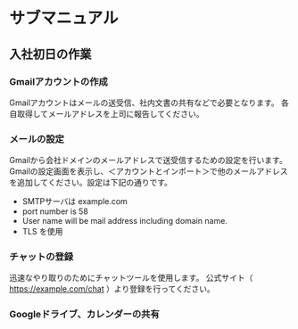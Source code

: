 # サブマニュアル
## 入社初日の作業
### Gmailアカウントの作成
Gmailアカウントはメールの送受信、社内文書の共有などで必要となります。
各自取得してメールアドレスを上司に報告してください。
### メールの設定
Gmailから会社ドメインのメールアドレスで送受信するための設定を行います。
Gmailの設定画面を表示し、＜アカウントとインポート＞で他のメールアドレスを追加してください。設定は下記の通りです。
- SMTPサーバは example.com
- port number is 58
- User name will be mail address including domain name.
- TLS を使用
### チャットの登録
迅速なやり取りのためにチャットツールを使用します。
公式サイト（ https://example.com/chat ）より登録を行ってください。
### Googleドライブ、カレンダーの共有
